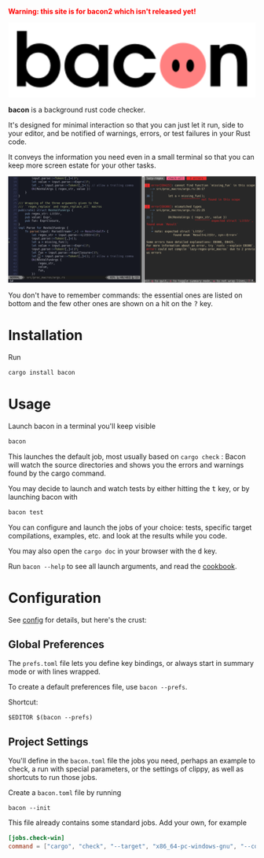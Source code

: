 
<p style=color:red><b>
Warning: this site is for bacon2 which isn't released yet!
</b></p>

<p class=logo>
<img class=logo width=640px src="img/logo.svg">
</p>

**bacon** is a background rust code checker.

It's designed for minimal interaction so that you can just let it run, side to your editor, and be notified of warnings, errors, or test failures in your Rust code.

It conveys the information you need even in a small terminal so that you can keep more screen estate for your other tasks.

![vi-and-bacon](img/vi-and-bacon.png)

You don't have to remember commands: the essential ones are listed on bottom and the few other ones are shown on a hit on the <kbd>?</kbd> key.

# Installation

Run

```bash
cargo install bacon
```

# Usage

Launch bacon in a terminal you'll keep visible

```bash
bacon
```

This launches the default job, most usually based on `cargo check` :
Bacon will watch the source directories and shows you the errors and warnings found by the cargo command.

You may decide to launch and watch tests by either hitting the <kbd>t</kbd> key, or by launching bacon with

```bash
bacon test
```

You can configure and launch the jobs of your choice: tests, specific target compilations, examples, etc. and look at the results while you code.

You may also open the `cargo doc` in your browser with the <kbd>d</kbd> key.

Run `bacon --help` to see all launch arguments, and read the [cookbook](cookbook).

# Configuration

See [config](config) for details, but here's the crust:

## Global Preferences

The `prefs.toml` file lets you define key bindings, or always start in summary mode or with lines wrapped.

To create a default preferences file, use `bacon --prefs`.

Shortcut:

    $EDITOR $(bacon --prefs)

## Project Settings

You'll define in the `bacon.toml` file the jobs you need, perhaps an example to check, a run with special parameters, or the settings of clippy, as well as shortcuts to run those jobs.

Create a `bacon.toml` file by running

    bacon --init

This file already contains some standard jobs. Add your own, for example

```toml
[jobs.check-win]
command = ["cargo", "check", "--target", "x86_64-pc-windows-gnu", "--color", "always"]
```
